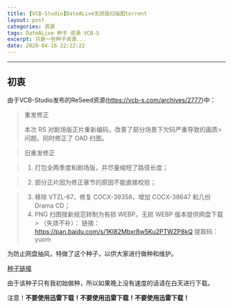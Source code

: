 ```yaml
---
title: [VCB-Studio]DateALive无损版扫描图torrent
layout: post
categories: 资源
tags: DateALive 种子 资源 VCB-S
excerpt: 只是一些种子资源...
date: 2020-04-16 22:22:22
---
```

---------

## 初衷

由于VCB-Studio发布的ReSeed资源(https://vcb-s.com/archives/2777)中：

> 重发修正
> 
> 本次 RS 对剧场版正片重新编码，改善了部分场景下欠码严重导致的画质> 问题。同时修正了 OAD 扫图。

> 旧重发修正

> 1. 打包全两季度和剧场版，并尽量缩短了路径长度；

> 2. 部分正片因为修正章节的原因不能直接校验；

> 3. 移除 VTZL-67，修复 COCX-39358，增加 COCX-38647 和几份 Drama CD；
> 4. PNG 扫图按新规范转制为有损 WEBP。无损 WEBP 版本提供网盘下载> （失效不补）：
> 链接：https://pan.baidu.com/s/1KI82Mbxr8w5Ku2PTWZP8kQ 提取码：yuom

为防止网盘抽风，特做了这个种子，以供大家进行做种和维护。


[种子链接](https://soloop.ooo/DAL.torrent)

由于该种子只有我初始做种，所以如果晚上没有速度的话请在白天进行下载。

<red>注意！</red>**不要使用迅雷下载！不要使用迅雷下载！不要使用迅雷下载！**